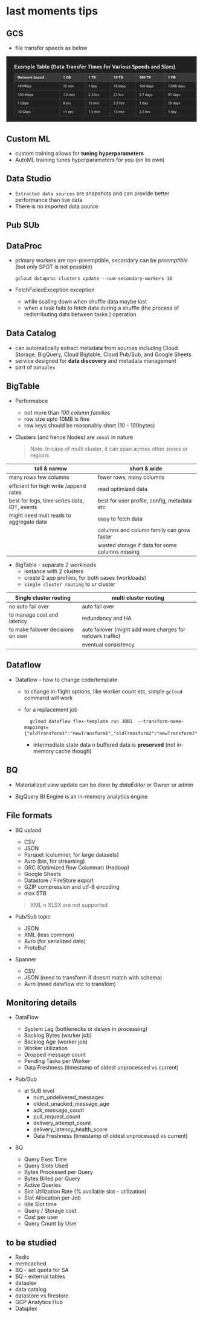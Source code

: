 # last moments tips

## GCS

* file transfer speeds as below

![GCS Speeds](docs/images/gcs-speed-time.png)

## Custom ML

* custom training allows for **tuning hyperparameters**
* AutoML training tunes hyperparameters for you (on its own)

## Data Studio

* `Extracted data sources` are snapshots and can provide better performance than live data
* There is no imported data source

## Pub SUb

## DataProc

* primary workers are non-preemptible, secondary can be *preemptible* (but only SPOT is not possible)

    ```shell
    gcloud dataproc clusters update --num-secondary-workers 10
    ```

* FetchFailedException exception
  * while scaling down when shuffle data maybe lost
  * when a task fails to fetch data during a shuffle (the process of redistributing data between tasks ) operation

## Data Catalog  

* can automatically extract metadata from sources including Cloud Storage, BigQuery, Cloud Bigtable, Cloud Pub/Sub, and Google Sheets
* service designed for **data discovery** and metadata management
* part of `Dataplex`

## BigTable

* Performabce
  * not more than *100 column families*
  * row size upto 10MB is fine
  * row keys should be reasonably short (10 - 100bytes)

* Clusters (and hence Nodes) are `zonal` in nature
  > Note: In case of multi cluster, it can span across other zones or regions

|  tall & narrow |  short & wide |
| --- | --- |
| many rows few columns | fewer rows, many columns   |
| efficient for high write /append rates | read optimized data  |
| best for logs, time series data, IOT, events |  best for user profile, config, metadata etc |
| might need mult reads to aggregate data | easy to fetch data  |
|   |  columns and column family can grow faster  |
|   |  wasted storage if data for some columns missing |

* BigTable - separate 2 workloads
  * isntance with 2 clusters
  * create 2 app profiles, for both cases (workloads)
  * `single cluster routing` to ur cluster

| Single cluster routing | multi cluster routing |
| --- | --- |
| no auto fail over | auto fail over |
| to manage cost and latency | redundancy and HA  |
| to make failover decisions on own | auto failover (might add more charges for netowrk traffic)  |
|  | eventual consistency |

## Dataflow

* Dataflow - how to change code/template
  * to change in-flight options, like worker count etc, simple `gcloud` command will work
  * for a replacement job

    ```shell
      gcloud dataflow flex-template run JOB1  --transform-name-mappings={"oldTransform1":"newTransform1","oldTransform2":"newTransform2",...}
    ```

    * intermediate state data n buffered data is **preserved** (not in-memory cache though)

## BQ

* Materialized view update can be done by *dataEditor* or Owner or admin

* BigQuery BI Engine is an in-memory analytics engine

## File formats

* BQ uplaod
  * CSV
  * JSON
  * Parquet (columner, for large datasets)
  * Avro (bin, for streaming)
  * ORC (Optimized Row Columnar) (Hadoop)
  * Google Sheets
  * Datastore / FireStore export
  * GZIP compression and utf-8 encoding
  * max 5TB
  > XML n XLSX are not supported

* Pub/Sub topic
  * JSON
  * XML (less common)
  * Avro (for serialized data)
  * ProtoBuf

* Spanner
  * CSV
  * JSON (need to transform if doesnt match with schema)
  * Avro (need dataflow etc to transfom)

## Monitoring details

* DataFlow
  * System Lag (bottlenecks or delays in processing)
  * Backlog Bytes  (worker job)
  * Backlog Age (worker job)
  * Worker utilization
  * Dropped message count
  * Pending Tasks per Worker
  * Data Freshness (timestamp of oldest unprocessed vs current)

* Pub/Sub
  * at SUB level
    * num_undelivered_messages
    * oldest_unacked_message_age
    * ack_message_count
    * pull_request_count
    * delivery_attempt_count
    * delivery_latency_health_score
    * Data Freshness (timestamp of oldest unprocessed vs current)

* BQ
  * Query Exec Time
  * Query Slots Used
  * Bytes Processed per Query
  * Bytes Billed per Query
  * Active Queries
  * Slot Utilization Rate (% available slot - utilization)
  * Slot Allocation per Job
  * Idle Slot time
  * Query / Storage cost
  * Cost per user
  * Query Count by User

## to be studied

* Redis
* memcached
* BQ - set quota for SA
* BQ - external tables
* dataplex
* data catalog
* datastore vs firestore
* GCP Analytics Hub
* Dataplex
